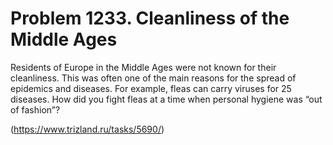 # Problem 1233. Cleanliness of the Middle Ages

Residents of Europe in the Middle Ages were not known for their cleanliness. This was often one of the main reasons for the spread of epidemics and diseases. For example, fleas can carry viruses for 25 diseases. How did you fight fleas at a time when personal hygiene was “out of fashion”?

(https://www.trizland.ru/tasks/5690/)